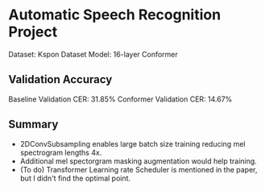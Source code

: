 # Automatic Speech Recognition Project
Dataset: Kspon Dataset
Model: 16-layer Conformer

## Validation Accuracy
Baseline Validation CER: 31.85%
Conformer Validation CER: 14.67%

## Summary
- 2DConvSubsampling enables large batch size training reducing mel spectrogram lengths 4x.
- Additional mel spectorgram masking augmentation would help training. 
- (To do) Transformer Learning rate Scheduler is mentioned in the paper, but I didn't find the optimal point.
